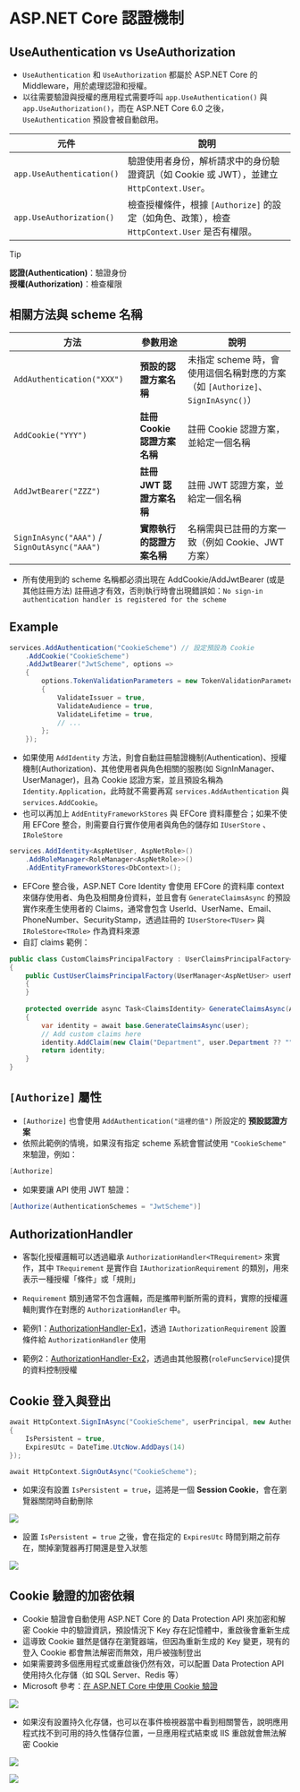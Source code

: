 ﻿# ASP.NET Core 認證機制

## UseAuthentication vs UseAuthorization

- `UseAuthentication` 和 `UseAuthorization` 都屬於 ASP.NET Core 的 Middleware，用於處理認證和授權。
- 以往需要驗證與授權的應用程式需要呼叫 `app.UseAuthentication()` 與 `app.UseAuthorization()`，而在 ASP.NET Core 6.0 之後，`UseAuthentication` 預設會被自動啟用。

| 元件                        | 說明                                                         |
| ------------------------- | ---------------------------------------------------------- |
| `app.UseAuthentication()` | 驗證使用者身份，解析請求中的身份驗證資訊（如 Cookie 或 JWT），並建立 `HttpContext.User`。 |
| `app.UseAuthorization()`  | 檢查授權條件，根據 `[Authorize]` 的設定（如角色、政策），檢查 `HttpContext.User` 是否有權限。  |

> [!TIP]
> **認證(Authentication)**：驗證身份  
> **授權(Authorization)**：檢查權限

## 相關方法與 scheme 名稱

| 方法                                          | 參數用途                   | 說明                                                         |
| -------------------------------------------- | ------------------------- | ----------------------------------------------------------- |
| `AddAuthentication("XXX")`                   | **預設的認證方案名稱**       | 未指定 scheme 時，會使用這個名稱對應的方案（如 `[Authorize]`、`SignInAsync()`） |
| `AddCookie("YYY")`                           | **註冊 Cookie 認證方案名稱** | 註冊 Cookie 認證方案，並給定一個名稱                                 |
| `AddJwtBearer("ZZZ")`                        | **註冊 JWT 認證方案名稱**    | 註冊 JWT 認證方案，並給定一個名稱                                    |
| `SignInAsync("AAA")` / `SignOutAsync("AAA")` | **實際執行的認證方案名稱**    | 名稱需與已註冊的方案一致（例如 Cookie、JWT 方案）                      |

- 所有使用到的 scheme 名稱都必須出現在 AddCookie/AddJwtBearer (或是其他註冊方法) 註冊過才有效，否則執行時會出現錯誤如：`No sign-in authentication handler is registered for the scheme`


## Example

```csharp
services.AddAuthentication("CookieScheme") // 設定預設為 Cookie
    .AddCookie("CookieScheme")
    .AddJwtBearer("JwtScheme", options =>
    {
        options.TokenValidationParameters = new TokenValidationParameters
        {
            ValidateIssuer = true,
            ValidateAudience = true,
            ValidateLifetime = true,
            // ...
        };
    });
```

- 如果使用 `AddIdentity` 方法，則會自動註冊驗證機制(Authentication)、授權機制(Authorization)、其他使用者與角色相關的服務(如 SignInManager、UserManager)，且為 Cookie 認證方案，並且預設名稱為 `Identity.Application`，此時就不需要再寫 `services.AddAuthentication` 與 `services.AddCookie`。
- 也可以再加上 `AddEntityFrameworkStores` 與 EFCore 資料庫整合；如果不使用 EFCore 整合，則需要自行實作使用者與角色的儲存如 `IUserStore` 、 `IRoleStore`

```csharp
services.AddIdentity<AspNetUser, AspNetRole>()
    .AddRoleManager<RoleManager<AspNetRole>>()
    .AddEntityFrameworkStores<DbContext>();
```

- EFCore 整合後，ASP.NET Core Identity 會使用 EFCore 的資料庫 context 來儲存使用者、角色及相關身份資料，並且會有 `GenerateClaimsAsync` 的預設實作來產生使用者的 Claims，通常會包含 UserId、UserName、Email、PhoneNumber、SecurityStamp，透過註冊的 `IUserStore<TUser>` 與 `IRoleStore<TRole>` 作為資料來源
- 自訂 claims 範例：

```csharp
public class CustomClaimsPrincipalFactory : UserClaimsPrincipalFactory<ApplicationUser, IdentityRole>
{
    public CustUserClaimsPrincipalFactory(UserManager<AspNetUser> userManager, RoleManager<AspNetRole> roleManager, IOptions<IdentityOptions> optionsAccessor) : base(userManager, roleManager, optionsAccessor)
    {
    }
    
    protected override async Task<ClaimsIdentity> GenerateClaimsAsync(AspNetUser user)
    {
        var identity = await base.GenerateClaimsAsync(user);
        // Add custom claims here
        identity.AddClaim(new Claim("Department", user.Department ?? ""));
        return identity;
    }
}
```

## `[Authorize]` 屬性

- `[Authorize]` 也會使用 `AddAuthentication("這裡的值")` 所設定的 **預設認證方案**
- 依照此範例的情境，如果沒有指定 scheme 系統會嘗試使用 `"CookieScheme"` 來驗證，例如：

```csharp
[Authorize]
```

- 如果要讓 API 使用 JWT 驗證：

```csharp
[Authorize(AuthenticationSchemes = "JwtScheme")]
```

## AuthorizationHandler

- 客製化授權邏輯可以透過繼承 `AuthorizationHandler<TRequirement>` 來實作，其中 `TRequirement` 是實作自 `IAuthorizationRequirement` 的類別，用來表示一種授權「條件」或「規則」
- `Requirement` 類別通常不包含邏輯，而是攜帶判斷所需的資料，實際的授權邏輯則實作在對應的 `AuthorizationHandler` 中。

- 範例1：[AuthorizationHandler-Ex1](AuthorizationHandler-Ex1.cs)，透過 `IAuthorizationRequirement` 設置條件給 `AuthorizationHandler` 使用

- 範例2：[AuthorizationHandler-Ex2](AuthorizationHandler-Ex2.cs)，透過由其他服務(`roleFuncService`)提供的資料控制授權 

## Cookie 登入與登出

```csharp
await HttpContext.SignInAsync("CookieScheme", userPrincipal, new AuthenticationProperties
{
    IsPersistent = true,
    ExpiresUtc = DateTime.UtcNow.AddDays(14)
});

await HttpContext.SignOutAsync("CookieScheme");
```

- 如果沒有設置 `IsPersistent = true`，這將是一個 **Session Cookie**，會在瀏覽器關閉時自動刪除

![](01.png)

- 設置 `IsPersistent = true` 之後，會在指定的 `ExpiresUtc` 時間到期之前存在，關掉瀏覽器再打開還是登入狀態

![](02.png)

## Cookie 驗證的加密依賴

- Cookie 驗證會自動使用 ASP.NET Core 的 Data Protection API 來加密和解密 Cookie 中的驗證資訊，預設情況下 Key 存在記憶體中，重啟後會重新生成
- 這導致 Cookie 雖然是儲存在瀏覽器端，但因為重新生成的 Key 變更，現有的登入 Cookie 都會無法解密而無效，用戶被強制登出
- 如果需要跨多個應用程式或重啟後仍然有效，可以配置 Data Protection API 使用持久化存儲（如 SQL Server、Redis 等）
- Microsoft 參考：[在 ASP.NET Core 中使用 Cookie 驗證](https://learn.microsoft.com/en-us/aspnet/core/security/authentication/cookie?view=aspnetcore-8.0#cookie-policy-middleware)  

![](03.png)

- 如果沒有設置持久化存儲，也可以在事件檢視器當中看到相關警告，說明應用程式找不到可用的持久性儲存位置，一旦應用程式結束或 IIS 重啟就會無法解密 Cookie

![](04.png)

![](05.png)
